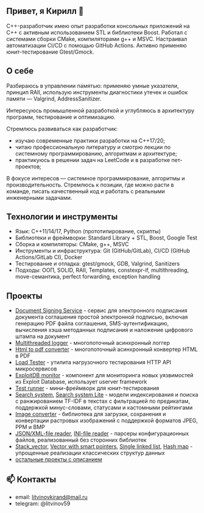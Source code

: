 ## Привет, я Кирилл 👋
С++-разработчик имею опыт разработки консольных приложений на C++ с активным использованием STL и библиотеки Boost. Работал с системами сборки CMake, компиляторами g++ и MSVC. Настраивал автоматизации CI/CD с помощью GitHub Actions. Активно применяю
юнит-тестирование Gtest/Gmock.

## О себе
Разбираюсь в управлении памятью: применяю умные указатели, принцип RAII, использую инструменты диагностики утечек и ошибок памяти — Valgrind, AddressSanitizer.

Интересуюсь промышленной разработкой и углубляюсь в архитектуру программ, тестирование и оптимизацию.

Стремлюсь развиваться как разработчик:
- изучаю современные практики разработки на C++17/20;
- читаю профессиональную литературу и смотрю лекции по системному программированию, алгоритмам и архитектуре;
- практикуюсь в решении задач на LeetCode и в разработке пет-проектов;

В фокусе интересов — системное программирование, алгоритмы и производительность. Стремлюсь к позиции, где можно расти в команде, писать качественный код и работать с реальными инженерными задачами.

## Технологии и инструменты
- Язык: C++11/14/17, Python (прототипирование, скрипты)
- Библиотеки и фреймворки: Standard Library + STL, Boost, Google Test
- Сборка и компиляторы: CMake, g++, MSVC
- Инструменты и инфраструктура: Git (GitHub/GitLab), CI/CD (GitHub Actions/GitLab CI), Docker
- Тестирование и отладка: gtest/gmock, GDB, Valgrind, Sanitizers
- Подходы: ООП, SOLID, RAII, Templates, constexpr-if, multithreading, move-семантика, perfect forwarding, exception handling

## Проекты
- [Document Signing Service](https://github.com/litvinov99/document-signing-service) - сервис для электронного подписания документа соглашения простой электронной подписью, включая генерацию PDF файла соглашения, SMS-аутентификацию, вычисления хэша методанных подписания и наложение цифрового штампа на документ
- [Multithreaded logger](https://github.com/litvinov99/multithreaded-logger) - многопоточный асинхронный логгер
- [Html to pdf converter](https://github.com/litvinov99/html-to-pdf-converter) - многопоточный асинхронный конвертер HTML в PDF
- [Load Tester](https://github.com/litvinov99/load_tester) - утилита нагрузочного тестирования HTTP API микросервисов
- [ExploitDB monitor](https://github.com/litvinov99/exploitdb-monitor) - компонент для мониторинга новых уязвимостей из Exploit Database, использует userver framework
- [Test runner](https://github.com/litvinov99/mini-projects/tree/main/test%20runner) - мини-фреймворк для юнит-тестирования
- [Search system](https://github.com/litvinov99/mini-projects/tree/main/search%20server), 
  [Search system Lite](https://github.com/litvinov99/mini-projects/tree/main/search%20server%20lite) - модели индексирования и поиска с ранжированием TF-IDF в текстах с фильтрацией по предикатам, поддержкой минус-словами, статусами и кастомными рейтингами
- [Image converter](https://github.com/litvinov99/mini-projects/tree/main/image%20converter) - библиотека для загрузки, сохранения и конвертации растровых изображений с поддержкой форматов JPEG, PPM и BMP
- [JSON/XML-file reader](https://github.com/litvinov99/mini-projects/tree/main/simple%20JSON%2C%20XML-file%20reader), 
[INI-file reader](https://github.com/litvinov99/mini-projects/tree/main/simple%20INI-file%20reader) - парсеры конфигурационных файлов, реализованный без сторонних библиотек
- [Stack_vector](https://github.com/litvinov99/mini-projects/blob/main/stack%20vector/stack_vector.h "реализация ограниченного вектора без динамического выделения памяти"), 
[Vector with smart pointers](https://github.com/litvinov99/mini-projects/blob/main/simple%20vector%20more%20complicated%20version/raw_memory.h), 
[Single linked list](https://github.com/litvinov99/mini-projects/blob/main/single%20linked%20list/single-linked-list.h), 
[Hash map](https://github.com/litvinov99/mini-projects/blob/main/hash%20table%20class/main.cpp) - упрощенные реализации классических структур данных
- [остальные проекты с описанием](https://github.com/litvinov99/mini-projects)

## 📫 Контакты
- email: litvinovkirand@mail.ru
- telegram: @litvinov59

<!--
**litvinov99/litvinov99** is a ✨ _special_ ✨ repository because its `README.md` (this file) appears on your GitHub profile.

Here are some ideas to get you started:

- 🔭 I’m currently working on ...
- 🌱 I’m currently learning ...
- 👯 I’m looking to collaborate on ...
- 🤔 I’m looking for help with ...
- 💬 Ask me about ...
- 📫 How to reach me: ...
- 😄 Pronouns: ...
- ⚡ Fun fact: ...
-->

